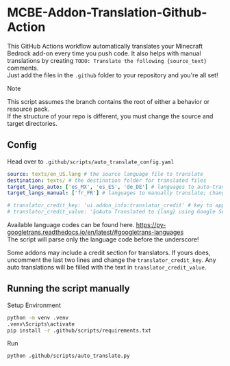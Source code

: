 # MCBE-Addon-Translation-Github-Action

This GitHub Actions workflow automatically translates your Minecraft Bedrock add-on every time you push code. It also helps with manual translations by creating `TODO: Translate the following {source_text}` comments.<br >
Just add the files in the `.github` folder to your repository and you're all set!

> [!NOTE]
> This script assumes the branch contains the root of either a behavior or resource pack.<br>
> If the structure of your repo is different, you must change the source and target directories.

## Config
Head over to `.github/scripts/auto_translate_config.yaml`
```yaml
source: texts/en_US.lang # the source language file to translate
destination: texts/ # the destination folder for translated files
target_langs_auto: ['es_MX', 'es_ES', 'de_DE'] # languages to auto-translate
target_langs_manual: ['fr_FR'] # languages to manually translate; changed/added lines will be left blank with a comment

# translator_credit_key: 'ui.addon_info:translator_credit' # key to append translator credit to
# translator_credit_value: '§oAuto Translated to {lang} using Google Services§r' # value format for credits
```

Available language codes can be found here. https://py-googletrans.readthedocs.io/en/latest/#googletrans-languages <br>
The script will parse only the language code before the underscore!

Some addons may include a credit section for translators. If yours does, uncomment the last two lines and change the `translator_credit_key`. Any auto translations will be filled with the text in `translator_credit_value`.

## Running the script manually
Setup Environment
```bash
python -m venv .venv
.venv\Scripts\activate
pip install -r .github/scripts/requirements.txt
```

Run
```bash
python .github/scripts/auto_translate.py 
```
